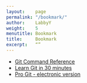 ```yaml
---
layout:    page
permalink: "/bookmark/"
author:    LabbyY
weight:    5
menutitle: Bookmark
title:     Bookmark
excerpt:   “”
---
```


- [Git Command Reference](https://git-scm.com/docs)
- [Learn Git in 30 minutes](http://www.w3ctrain.com/2016/06/26/learn-git-in-30-minutes/)
- [Pro Git - electronic version](https://git-scm.com/book/en/v2)
